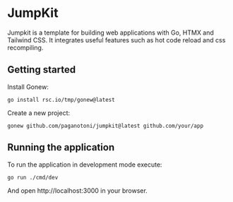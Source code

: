 # JumpKit

Jumpkit is a template for building web applications with Go, HTMX and Tailwind CSS. It integrates useful features such as hot code reload and css recompiling.

## Getting started

Install Gonew:

```
go install rsc.io/tmp/gonew@latest 
```

Create a new project:

```
gonew github.com/paganotoni/jumpkit@latest github.com/your/app 
```

## Running the application

To run the application in development mode execute:

```
go run ./cmd/dev
```

And open http://localhost:3000 in your browser.

